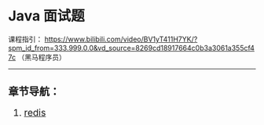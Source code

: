 # Java 面试题
课程指引： https://www.bilibili.com/video/BV1yT411H7YK/?spm_id_from=333.999.0.0&vd_source=8269cd18917664c0b3a3061a355cf47c （黑马程序员）

---
## 章节导航：
<div style="font-size:19px;">


1. [redis](java面试题/java面试题-note/1.md)

</div>
